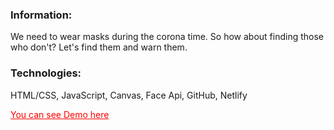 ### Information:
We need to wear masks during the corona time. So how about finding those who don't? Let's find them and warn them.

### Technologies:
HTML/CSS, JavaScript, Canvas, Face Api, GitHub, Netlify

<a href="https://coronaalarm.netlify.app/" style="color:red" >You can see Demo here </a>
